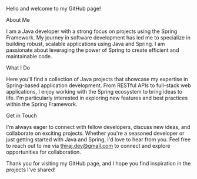 Hello and welcome to my GitHub page!

About Me

I am a Java developer with a strong focus on projects using the Spring Framework. My journey in software development has led me to specialize in building robust, scalable applications using Java and Spring. I am passionate about leveraging the power of Spring to create efficient and maintainable code.

What I Do

Here you'll find a collection of Java projects that showcase my expertise in Spring-based application development. From RESTful APIs to full-stack web applications, I enjoy working with the Spring ecosystem to bring ideas to life. I'm particularly interested in exploring new features and best practices within the Spring Framework.

Get in Touch

I'm always eager to connect with fellow developers, discuss new ideas, and collaborate on exciting projects. Whether you're a seasoned developer or just getting started with Java and Spring, I'd love to hear from you. Feel free to reach out to me via thiraj.dev@gmail.com to connect and explore opportunities for collaboration.

Thank you for visiting my GitHub page, and I hope you find inspiration in the projects I've shared!


<!---
thirajpro/thirajpro is a ✨ special ✨ repository because its `README.md` (this file) appears on your GitHub profile.
You can click the Preview link to take a look at your changes.
--->
